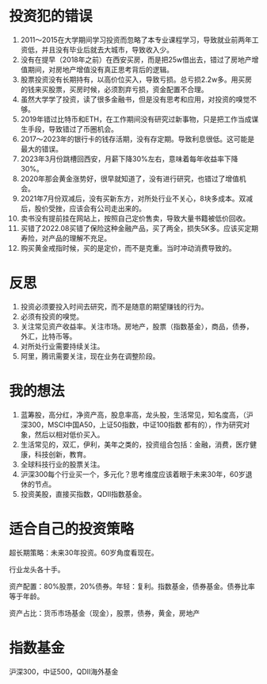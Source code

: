 # 投资犯的错误

1. 2011～2015在大学期间学习投资而忽略了本专业课程学习，导致就业前两年工资低，并且没有毕业后就去大城市，导致收入少。
2. 没有在提早（2018年之前）在西安买房，而是把25w借出去，错过了房地产增值期间，对房地产增值没有真正思考背后的逻辑。
3. 股票投资没有长期持有，以高价位买入，导致亏损。总亏损2.2w多。用买房的钱来买股票，买房时候，必须割弃亏损，资金配置不合理。
4. 虽然大学学了投资，读了很多金融书，但是没有思考和应用，对投资的嗅觉不够。
5. 2019年错过比特币和ETH，在工作期间没有研究过新事物，只是把工作当成谋生手段，导致错过了币圈机会。
6. 2017～2023年的银行卡的钱存活期，没有存定期。导致利息很低。这可能是最大的错误。
7. 2023年3月份跳槽回西安，月薪下降30%左右，意味着每年收益率下降30%。
8. 2020年那会黄金涨势好，很早就知道了，没有进行研究，也错过了增值机会。
9. 2021年7月份双减后，没有买新东方，对所处行业不关心，8块多成本。双减后，股价受挫，应该会有公司走出来的。
10. 卖书没有提前挂在网站上，按照自己定价售卖，导致大量书籍被低价回收。
11. 买错了2022.08买错了保险这种金融产品，买了两全，损失5K多。应该买定期寿险，对产品的理解不充足。
12. 购买黄金戒指时候，买的是定价，而不是克重。当时冲动消费导致的。

# 反思

1. 投资必须要投入时间去研究，而不是随意的期望赚钱的行为。
2. 必须有投资的嗅觉。
3. 关注常见资产收益率。关注市场。房地产，股票（指数基金），商品，债券，外汇，比特币等。
4. 对所处行业需要持续关注。
5. 阿里，腾讯需要关注，现在业务在调整阶段。

# 我的想法

1. 蓝筹股，高分红，净资产高，股息率高，龙头股，生活常见，知名度高，（沪深300，MSCI中国A50，上证50指数，中证100指数 都有的），作为研究对象，然后以相对低价买入。
2. 生活常见的，双汇，伊利，美年之类的，投资组合包括：金融，消费，医疗健康，科技创新，教育。
3. 全球科技行业的股票关注。
4. 沪深300每个行业买一个，多元化？思考维度应该着眼于未来30年，60岁退休的节点。
5. 投资美股，直接买指数，QDII指数基金。

# 适合自己的投资策略

超长期策略：未来30年投资。60岁角度看现在。

行业龙头各十手。

资产配置：80%股票，20%债券。年轻：复利。指数基金，债券基金。债券比率等于年龄。

资产占比：货币市场基金（现金），股票，债券，黄金，房地产

# 指数基金

沪深300，中证500，QDII海外基金

